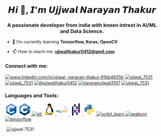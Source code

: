 <h1 align="center">𝙃𝙞 👋, 𝙄'𝙢 𝙐𝙟𝙟𝙬𝙖𝙡 𝙉𝙖𝙧𝙖𝙮𝙖𝙣 𝙏𝙝𝙖𝙠𝙪𝙧</h1>
<h3 align="center">A passionate developer from india with kneen intrest in AI/ML and Data Science.</h3>

- 🌱 I’m currently learning **Tensorlfow, Keras, OpenCV**

- 📫 How to reach me: **ujjwalthakur0412@gmil.com**

<h3 align="left">Connect with me:</h3>
<p align="left">
<a href="https://linkedin.com/in/www.linkedin.com/in/ujjwal- narayan-thakur-91bb4925b" target="blank"><img align="center" src="https://raw.githubusercontent.com/rahuldkjain/github-profile-readme-generator/master/src/images/icons/Social/linked-in-alt.svg" alt="www.linkedin.com/in/ujjwal- narayan-thakur-91bb4925b" height="30" width="40" /></a>
<a href="https://kaggle.com/ujjwal_7531" target="blank"><img align="center" src="https://raw.githubusercontent.com/rahuldkjain/github-profile-readme-generator/master/src/images/icons/Social/kaggle.svg" alt="ujjwal_7531" height="30" width="40" /></a>
<a href="https://www.codechef.com/users/ujjwal_7531" target="blank"><img align="center" src="https://cdn.jsdelivr.net/npm/simple-icons@3.1.0/icons/codechef.svg" alt="ujjwal_7531" height="30" width="40" /></a>
<a href="https://www.hackerrank.com/@ujjwalthakur0412" target="blank"><img align="center" src="https://raw.githubusercontent.com/rahuldkjain/github-profile-readme-generator/master/src/images/icons/Social/hackerrank.svg" alt="@ujjwalthakur0412" height="30" width="40" /></a>
<a href="https://codeforces.com/profile/narayanujjwal3107" target="blank"><img align="center" src="https://raw.githubusercontent.com/rahuldkjain/github-profile-readme-generator/master/src/images/icons/Social/codeforces.svg" alt="narayanujjwal3107" height="30" width="40" /></a>
<a href="https://www.leetcode.com/ujjwal_7531" target="blank"><img align="center" src="https://raw.githubusercontent.com/rahuldkjain/github-profile-readme-generator/master/src/images/icons/Social/leet-code.svg" alt="ujjwal_7531" height="30" width="40" /></a>
</p>

<h3 align="left">Languages and Tools:</h3>
<p align="left"> <a href="https://www.cprogramming.com/" target="_blank" rel="noreferrer"> <img src="https://raw.githubusercontent.com/devicons/devicon/master/icons/c/c-original.svg" alt="c" width="40" height="40"/> </a> <a href="https://www.w3schools.com/cpp/" target="_blank" rel="noreferrer"> <img src="https://raw.githubusercontent.com/devicons/devicon/master/icons/cplusplus/cplusplus-original.svg" alt="cplusplus" width="40" height="40"/> </a> <a href="https://git-scm.com/" target="_blank" rel="noreferrer"> <img src="https://www.vectorlogo.zone/logos/git-scm/git-scm-icon.svg" alt="git" width="40" height="40"/> </a> <a href="https://www.linux.org/" target="_blank" rel="noreferrer"> <img src="https://raw.githubusercontent.com/devicons/devicon/master/icons/linux/linux-original.svg" alt="linux" width="40" height="40"/> </a> <a href="https://www.mysql.com/" target="_blank" rel="noreferrer"> <img src="https://raw.githubusercontent.com/devicons/devicon/master/icons/mysql/mysql-original-wordmark.svg" alt="mysql" width="40" height="40"/> </a> <a href="https://pandas.pydata.org/" target="_blank" rel="noreferrer"> <img src="https://raw.githubusercontent.com/devicons/devicon/2ae2a900d2f041da66e950e4d48052658d850630/icons/pandas/pandas-original.svg" alt="pandas" width="40" height="40"/> </a> <a href="https://www.python.org" target="_blank" rel="noreferrer"> <img src="https://raw.githubusercontent.com/devicons/devicon/master/icons/python/python-original.svg" alt="python" width="40" height="40"/> </a> <a href="https://scikit-learn.org/" target="_blank" rel="noreferrer"> <img src="https://upload.wikimedia.org/wikipedia/commons/0/05/Scikit_learn_logo_small.svg" alt="scikit_learn" width="40" height="40"/> </a> <a href="https://seaborn.pydata.org/" target="_blank" rel="noreferrer"> <img src="https://seaborn.pydata.org/_images/logo-mark-lightbg.svg" alt="seaborn" width="40" height="40"/> </a> <a href="https://www.tensorflow.org" target="_blank" rel="noreferrer"> <img src="https://www.vectorlogo.zone/logos/tensorflow/tensorflow-icon.svg" alt="tensorflow" width="40" height="40"/> </a> </p>

<p>&nbsp;<img align="center" src="https://github-readme-stats.vercel.app/api?username=ujjwal-7531&show_icons=true&locale=en" alt="ujjwal-7531" /></p>


